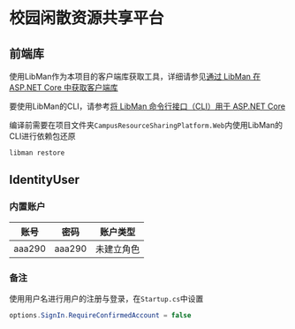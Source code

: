 # 校园闲散资源共享平台
 
## 前端库

使用LibMan作为本项目的客户端库获取工具，详细请参见[通过 LibMan 在 ASP.NET Core 中获取客户端库](https://docs.microsoft.com/zh-cn/aspnet/core/client-side/libman)

要使用LibMan的CLI，请参考[将 LibMan 命令行接口（CLI）用于 ASP.NET Core](https://docs.microsoft.com/zh-cn/aspnet/core/client-side/libman/libman-cli)

编译前需要在项目文件夹`CampusResourceSharingPlatform.Web`内使用LibMan的CLI进行依赖包还原
```
libman restore
```

## IdentityUser

### 内置账户

|账号|密码|账户类型|
|:-----:|:-----:|:-----:|
|aaa290|aaa290|未建立角色|

### 备注

使用用户名进行用户的注册与登录，在`Startup.cs`中设置
```csharp
options.SignIn.RequireConfirmedAccount = false
```
